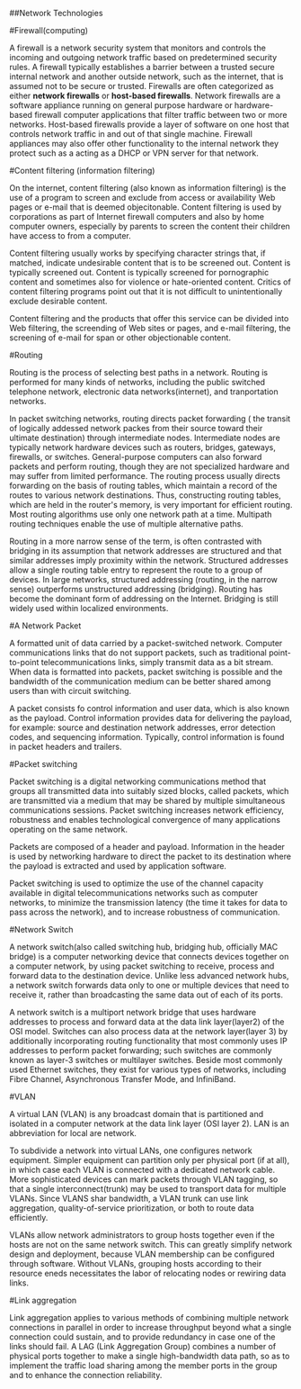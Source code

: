 ##Network Technologies

#Firewall(computing)

A firewall is a network security system that monitors and controls the incoming and outgoing network traffic based on predetermined security rules. A firewall typically establishes a barrier between a trusted secure internal network and another outside network, such as the internet, that is assumed not to be secure or trusted. Firewalls are often categorized as either **network firewalls** or **host-based firewalls**. Network firewalls are a software appliance running on general purpose hardware or hardware-based firewall computer applications that filter traffic between two or more networks. Host-based firewalls provide a layer of software on one host that controls network traffic in and out of that single machine. Firewall appliances may also offer other functionality to the internal network they protect such as a acting as a DHCP or VPN server for that network. 

#Content filtering (information filtering)

On the internet, content filtering (also known as information filtering) is the use of a program to screen and exclude from access or availability Web pages or e-mail that is deemed objecitonable. Content filtering is used by corporations as part of Internet firewall computers and also by home computer owners, especially by parents to screen  the content their children have access to from a computer. 

Content filtering usually works by specifying character strings that, if matched, indicate undesirable content that is to be screened out. Content is typically screened out. Content is typically screened for pornographic content and sometimes also for violence or hate-oriented content. Critics of content filtering programs point out that it is not difficult to unintentionally exclude desirable content. 

Content filtering and the products that offer this service can be divided into Web filtering, the screending of Web sites or pages, and e-mail filtering, the screening of e-mail for span or other objectionable content. 

#Routing

Routing is the process of selecting best paths in a network. Routing is performed for many kinds of networks, including the public switched telephone network, electronic data networks(internet), and tranportation networks. 

In packet switching networks, routing directs packet forwarding ( the transit of logically addessed network packes from their source toward their ultimate destination) through intermediate nodes. Intermediate nodes are typically network hardware devices such as routers, bridges, gateways, firewalls, or switches. General-purpose computers can also forward packets and perform routing, though they are not specialized hardware and may suffer from limited performance. The routing process usually directs forwarding on the basis of routing tables, which maintain a record of the routes to various network destinations. Thus, constructing routing tables, which are held in the router's memory, is very important for efficient routing. Most routing algorithms use only one network path at a time. Multipath routing techniques enable the use of multiple alternative paths. 

Routing in a more narrow sense of the term, is often contrasted with bridging in its assumption that network addresses are structured and that similar addresses imply proximity within the network. Structured addresses allow a single routing table entry to represent the route to a group of devices. In large networks, structured addressing (routing, in the narrow sense) outperforms unstructured addressing (bridging). Routing has become the dominant form of addressing on the Internet. Bridging is still widely used within localized environments. 

#A Network Packet

A formatted unit of data carried by a packet-switched network. Computer communications links that do not support packets, such as traditional point-to-point telecommunications links, simply transmit data as a bit stream. When data is formatted into packets, packet switching is possible and the bandwidth of the communication medium can be better shared among users than with circuit switching. 

A packet consists fo control information and user data, which is also known as the payload. Control information provides data for delivering the payload, for example: source and destination network addresses, error detection codes, and sequencing information. Typically, control information is found in packet headers and trailers. 

#Packet switching

Packet switching is a digital networking communications method that groups all transmitted data into suitably sized blocks, called packets, which are transmitted via a medium that may be shared by multiple simultaneous communications sessions. Packet switching increases network efficiency, robustness and enables technological convergence of many applications operating on the same network.

Packets are composed of a header and payload. Information in the header is used by networking hardware to direct the packet to its destination where the payload is extracted and used by application software. 

Packet switching is used to optimize the use of the channel capacity available in digital telecommunications networks such as computer networks, to minimize the transmission latency (the time it takes for data to pass across the network), and to increase robustness of communication. 

#Network Switch

A network switch(also called switching hub, bridging hub, officially MAC bridge) is a computer networking device that connects devices together on a computer network, by using packet switching to receive, process and forward data to the destination device. Unlike less advanced network hubs, a network switch forwards data only to one or multiple devices that need to receive it, rather than broadcasting the same data out of each of its ports. 

A network switch is a multiport network bridge that uses hardware addresses to process and forward data at the data link layer(layer2) of the OSI model. Switches can also process data at the network layer(layer 3) by additionally incorporating routing functionality that most commonly uses IP addresses to perform packet forwarding; such switches are commonly known as layer-3 switches or multilayer switches. Beside most commonly used Ethernet switches, they exist for various types of networks, including Fibre Channel, Asynchronous Transfer Mode, and InfiniBand.

#VLAN 

A virtual LAN (VLAN) is any broadcast domain that is partitioned and isolated in a computer network at the data link layer (OSI layer 2). LAN is an abbreviation for local are network. 

To subdivide a network into virtual LANs, one configures network equipment. Simpler equipment can partition only per physical port (if at all), in which case each VLAN is connected with a dedicated network cable. More sophisticated devices can mark packets through VLAN tagging, so that a single interconnect(trunk) may be used to transport data for multiple VLANs. Since VLANS shar bandwidth, a VLAN trunk can use link aggregation, quality-of-service prioritization, or both to route data efficiently. 

VLANs allow network administrators to group hosts together even if the hosts are not on the same network switch. This can greatly simplify network design and deployment, because VLAN membership can be configured through software. Without VLANs, grouping hosts according to their resource eneds necessitates the labor of relocating nodes or rewiring data links. 

#Link aggregation

Link aggregation applies to various methods of combining multiple network connections in parallel in order to increase throughput beyond what a single connection could sustain, and to provide redundancy in case one of the links should fail. A LAG (Link Aggregation Group) combines a number of physical ports together to make a single high-bandwidth data path, so as to implement the traffic load sharing among the member ports in the group and to enhance the connection reliability. 

